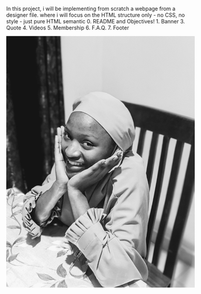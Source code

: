 <!DOCTYPE html>
<html>
<head>
</head>
<body>
<p>In this project, i will be implementing from scratch a webpage from a designer file. where i will focus on the HTML structure only - no CSS, no style - just pure HTML semantic 0. README and Objectives! 1. Banner 3. Quote 4. Videos 5. Membership 6. F.A.Q. 7. Footer </p>
<p><img src="..\CSS_advanced\shemssa.jpg"></p>
</body>
</html>